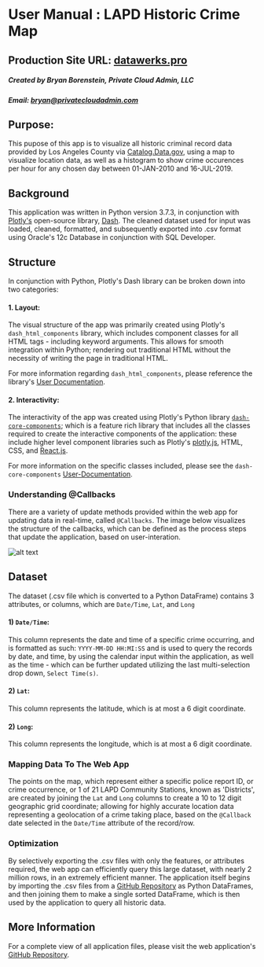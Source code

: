# User Manual : LAPD Historic Crime Map
## Production Site URL: [datawerks.pro](https://wwww.datawerks.pro?from=@)
##### Created by Bryan Borenstein, Private Cloud Admin, LLC
##### Email: [bryan@privatecloudadmin.com](mailto:info@example.com)


## Purpose: 

This pupose of this app is to visualize all historic criminal record data provided by Los Angeles County via [Catalog.Data.gov](https://catalog.data.gov/dataset/crime-data-from-2010-to-present-c7a76), using a map to visualize location data, as well as a histogram to show crime occurences per hour for any chosen day between 01-JAN-2010 and 16-JUL-2019. 

## Background 

This application was written in Python version 3.7.3, in conjunction with [Plotly's](https://plot.ly) open-source library, [Dash](https://dash.plot.ly/introduction). The cleaned dataset used for input was loaded, cleaned, formatted, and subsequently exported into .csv format using Oracle's 12c Database in conjunction with SQL Developer. 

## Structure

In conjunction with Python, Plotly's Dash library can be broken down into two categories:

#### 1. Layout:

The visual structure of the app was primarily created using Plotly's `dash_html_components` library, which includes component classes for all HTML tags - including keyword arguments. This allows for smooth integration within Python; rendering out traditional HTML without the necessity of writing the page in traditional HTML. 

For more information regarding `dash_html_components`, please reference the library's [User Documentation](https://dash.plot.ly/dash-html-components).


#### 2. Interactivity:

The interactivity of the app was created using Plotly's Python library [`dash-core-components`](https://dash.plot.ly/getting-started); which is a feature rich library that includes all the classes required to create the interactive components of the application: these include higher level component libraries such as Plotly's [plotly.js](https://plot.ly/javascript/), HTML, CSS, and [React.js](https://reactjs.org/). 

For more information on the specific classes included, please see the `dash-core-components` [User-Documentation](https://dash.plot.ly/dash-core-components).

### Understanding @Callbacks

There are a variety of update methods provided within the web app for updating data in real-time, called `@Callbacks`. The image below visualizes the structure of the callbacks, which can be defined as the process steps that update the application, based on user-interation. 

![alt text](https://files.catbox.moe/8rfko9.png "Web-App Callbacks Visualized")

## Dataset

The dataset (.csv file which is converted to a Python DataFrame) contains 3 attributes, or columns, which are `Date/Time`, `Lat`, and `Long`

#### 1) `Date/Time`: 

This column represents the date and time of a specific crime occurring, and is formatted as such: `YYYY-MM-DD HH:MI:SS` and is used to query the records by date, and time, by using the calendar input within the application, as well as the time - which can be further updated utilizing the last multi-selection drop down, `Select Time(s)`.

#### 2) `Lat`:

This column represents the latitude, which is at most a 6 digit coordinate. 

#### 2) `Long`:

This column represents the longitude, which is at most a 6 digit coordinate. 

### Mapping Data To The Web App

The points on the map, which represent either a specific police report ID, or crime occurrence, or 1 of 21 LAPD Community Stations, known as 'Districts', are created by joining the `Lat` and `Long` columns to create a 10 to 12 digit geographic grid coordinate; allowing for highly accurate location data representing a geolocation of a crime taking place, based on the `@Callback` date selected in the `Date/Time` attribute of the record/row. 

### Optimization

By selectively exporting the .csv files with only the features, or attributes required, the web app can efficiently query this large dataset, with nearly 2 million rows, in an extremely efficient manner.
The application itself begins by importing the .csv files from a [GitHub Repository](https://github.com/bborens/datasets) as Python DataFrames, and then joining them to make a single sorted DataFrame, which is then used by the application to query all historic data. 

## More Information

For a complete view of all application files, please visit the web application's [GitHub Repository](https://github.com/bborens/WebApp).   
